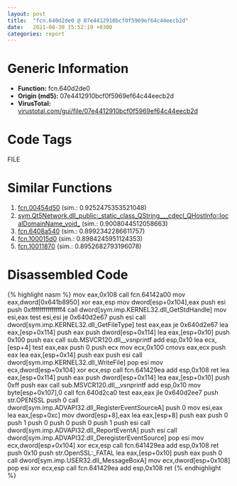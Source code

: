 ```yaml
---
layout: post
title:  "fcn.640d2de0 @ 07e4412910bcf0f5969ef64c44eecb2d"
date:   2021-08-30 15:52:19 +0300
categories: report
---
```


# Generic Information
- **Function:** fcn.640d2de0
- **Origin (md5):** 07e4412910bcf0f5969ef64c44eecb2d
- **VirusTotal:** [virustotal.com/gui/file/07e4412910bcf0f5969ef64c44eecb2d][virustotal_ref]

# Code Tags
<span class="tag" id="FILE">FILE</span>


# Similar Functions

1. [fcn.00454d50][similar_1_ref] (sim.: 0.9252475353521048)
2. [sym.Qt5Network.dll\_public꞉\_static\_class\_QString\_\_\_cdecl\_QHostInfo꞉꞉localDomainName\_void\_][similar_2_ref] (sim.: 0.9008044512058663)
3. [fcn.6408a540][similar_3_ref] (sim.: 0.8992342286611757)
4. [fcn.100015d0][similar_4_ref] (sim.: 0.8984245951124353)
5. [fcn.10011870][similar_5_ref] (sim.: 0.8952682793196078)


# Disassembled Code

{% highlight nasm %}
mov eax,0x108
call fcn.64142a00
mov eax,dword[0x641b8950]
xor eax,esp
mov dword[esp+0x104],eax
push esi
push 0xfffffffffffffff4
call dword[sym.imp.KERNEL32.dll_GetStdHandle]
mov esi,eax
test esi,esi
je 0x640d2e67
push esi
call dword[sym.imp.KERNEL32.dll_GetFileType]
test eax,eax
je 0x640d2e67
lea eax,[esp+0x114]
push eax
push dword[esp+0x114]
lea eax,[esp+0x10]
push 0x100
push eax
call sub.MSVCR120.dll__vsnprintf
add esp,0x10
lea ecx,[esp+4]
test eax,eax
push 0
push ecx
mov ecx,0x100
cmovs eax,ecx
push eax
lea eax,[esp+0x14]
push eax
push esi
call dword[sym.imp.KERNEL32.dll_WriteFile]
pop esi
mov ecx,dword[esp+0x104]
xor ecx,esp
call fcn.641429ea
add esp,0x108
ret 
lea eax,[esp+0x114]
push eax
push dword[esp+0x114]
lea eax,[esp+0x10]
push 0xff
push eax
call sub.MSVCR120.dll__vsnprintf
add esp,0x10
mov byte[esp+0x107],0
call fcn.640d2ca0
test eax,eax
jle 0x640d2ee7
push str.OPENSSL
push 0
call dword[sym.imp.ADVAPI32.dll_RegisterEventSourceA]
push 0
mov esi,eax
lea eax,[esp+0xc]
mov dword[esp+8],eax
lea eax,[esp+8]
push eax
push 0
push 1
push 0
push 0
push 0
push 1
push esi
call dword[sym.imp.ADVAPI32.dll_ReportEventA]
push esi
call dword[sym.imp.ADVAPI32.dll_DeregisterEventSource]
pop esi
mov ecx,dword[esp+0x104]
xor ecx,esp
call fcn.641429ea
add esp,0x108
ret 
push 0x10
push str.OpenSSL:_FATAL
lea eax,[esp+0x10]
push eax
push 0
call dword[sym.imp.USER32.dll_MessageBoxA]
mov ecx,dword[esp+0x108]
pop esi
xor ecx,esp
call fcn.641429ea
add esp,0x108
ret 
{% endhighlight %}


[similar_1_ref]: /report/fcn.00454d50@e2ba7f10eb234338a49853c34d7d9c56
[similar_2_ref]: /report/sym.Qt5Network.dll_public꞉_static_class_QString___cdecl_QHostInfo꞉꞉localDomainName_void_@07e4412910bcf0f5969ef64c44eecb2d
[similar_3_ref]: /report/fcn.6408a540@07e4412910bcf0f5969ef64c44eecb2d
[similar_4_ref]: /report/fcn.100015d0@4c3818fdf32d89a09257dbc9d3e142ea
[similar_5_ref]: /report/fcn.10011870@4c3818fdf32d89a09257dbc9d3e142ea
[virustotal_ref]: https://www.virustotal.com/gui/file/07e4412910bcf0f5969ef64c44eecb2d